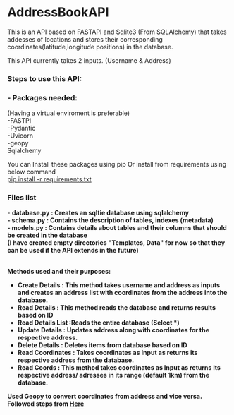 # AddressBookAPI
 
 This is an API based on FASTAPI and Sqlite3 (From SQLAlchemy) that takes addesses of locations and stores their corresponding coordinates(latitude,longitude positions) in the database.<br>
 
This API currently takes 2 inputs. (Username & Address) <br>

<h3> Steps to use this API: </h3> 
<h3>- Packages needed: </h3> 
(Having a virtual enviroment is preferable) <br>
 -FASTPI <br>
 -Pydantic <br>
 -Uvicorn <br>
 -geopy <br>
 Sqlalchemy <br>
 
You can Install these packages using pip Or install from requirements using below command <br>
 <a href="#">pip install -r requirements.txt</a> <br>
<h3> Files list</h3>
- <b>database.py : Creates an sqltie database using sqlalchemy <br>
- schema.py : Contains the description of tables, indexes (metadata) <br>
- models.py : Contains details about tables and their columns that should be created in the database <br>
(I have created empty directories "Templates, Data" for now so that they can be used if the API extends in the future) <br> <br>

Methods used and their purposes:<br>
- Create Details : This method takes username and address as inputs and creates an address list with coordinates from the address into the database. <br>
- Read Details : This method reads the database and returns results based on ID<br>
- Read Details List :Reads the entire database (Select *) <br>
- Update Details : Updates address along with coordinates for the respective address.<br>
- Delete Details : Deletes items from database based on ID<br>
- Read Coordinates : Takes coordinates as Input as returns its respective address from the database.<br>
- Read Coords : This method takes coordinates as Input as returns its respective address/ adresses in its range (default 1km) from the database.<br>

Used Geopy to convert coordinates from address and vice versa. Followed steps from  <a href="https://geopy.readthedocs.io/en/latest/#">Here</a> <br>



